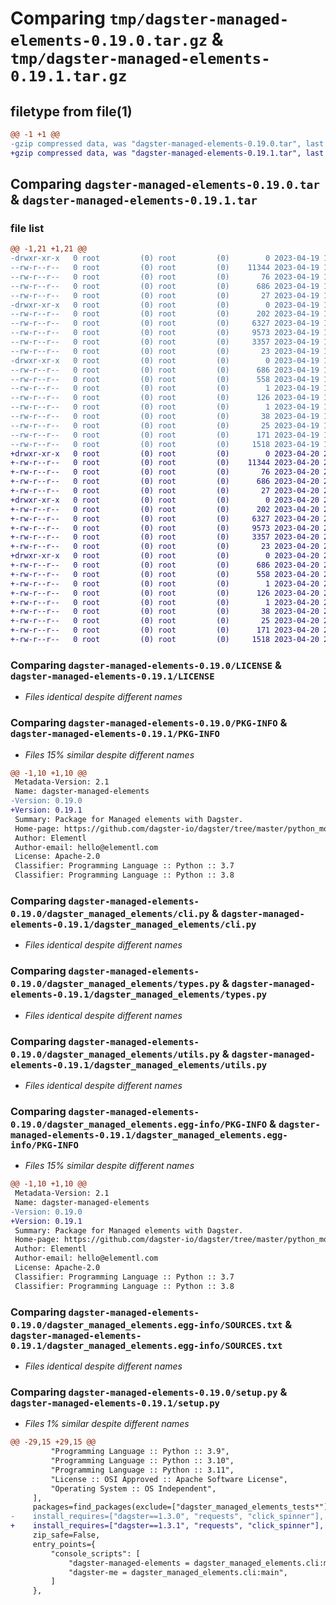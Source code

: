 # Comparing `tmp/dagster-managed-elements-0.19.0.tar.gz` & `tmp/dagster-managed-elements-0.19.1.tar.gz`

## filetype from file(1)

```diff
@@ -1 +1 @@
-gzip compressed data, was "dagster-managed-elements-0.19.0.tar", last modified: Wed Apr 19 19:10:49 2023, max compression
+gzip compressed data, was "dagster-managed-elements-0.19.1.tar", last modified: Thu Apr 20 20:53:39 2023, max compression
```

## Comparing `dagster-managed-elements-0.19.0.tar` & `dagster-managed-elements-0.19.1.tar`

### file list

```diff
@@ -1,21 +1,21 @@
-drwxr-xr-x   0 root         (0) root         (0)        0 2023-04-19 19:10:49.549697 dagster-managed-elements-0.19.0/
--rw-r--r--   0 root         (0) root         (0)    11344 2023-04-19 19:01:30.000000 dagster-managed-elements-0.19.0/LICENSE
--rw-r--r--   0 root         (0) root         (0)       76 2023-04-19 19:01:30.000000 dagster-managed-elements-0.19.0/MANIFEST.in
--rw-r--r--   0 root         (0) root         (0)      686 2023-04-19 19:10:49.549697 dagster-managed-elements-0.19.0/PKG-INFO
--rw-r--r--   0 root         (0) root         (0)       27 2023-04-19 19:01:30.000000 dagster-managed-elements-0.19.0/README.md
-drwxr-xr-x   0 root         (0) root         (0)        0 2023-04-19 19:10:49.549697 dagster-managed-elements-0.19.0/dagster_managed_elements/
--rw-r--r--   0 root         (0) root         (0)      202 2023-04-19 19:01:30.000000 dagster-managed-elements-0.19.0/dagster_managed_elements/__init__.py
--rw-r--r--   0 root         (0) root         (0)     6327 2023-04-19 19:01:30.000000 dagster-managed-elements-0.19.0/dagster_managed_elements/cli.py
--rw-r--r--   0 root         (0) root         (0)     9573 2023-04-19 19:01:30.000000 dagster-managed-elements-0.19.0/dagster_managed_elements/types.py
--rw-r--r--   0 root         (0) root         (0)     3357 2023-04-19 19:01:30.000000 dagster-managed-elements-0.19.0/dagster_managed_elements/utils.py
--rw-r--r--   0 root         (0) root         (0)       23 2023-04-19 19:01:30.000000 dagster-managed-elements-0.19.0/dagster_managed_elements/version.py
-drwxr-xr-x   0 root         (0) root         (0)        0 2023-04-19 19:10:49.549697 dagster-managed-elements-0.19.0/dagster_managed_elements.egg-info/
--rw-r--r--   0 root         (0) root         (0)      686 2023-04-19 19:10:49.000000 dagster-managed-elements-0.19.0/dagster_managed_elements.egg-info/PKG-INFO
--rw-r--r--   0 root         (0) root         (0)      558 2023-04-19 19:10:49.000000 dagster-managed-elements-0.19.0/dagster_managed_elements.egg-info/SOURCES.txt
--rw-r--r--   0 root         (0) root         (0)        1 2023-04-19 19:10:49.000000 dagster-managed-elements-0.19.0/dagster_managed_elements.egg-info/dependency_links.txt
--rw-r--r--   0 root         (0) root         (0)      126 2023-04-19 19:10:49.000000 dagster-managed-elements-0.19.0/dagster_managed_elements.egg-info/entry_points.txt
--rw-r--r--   0 root         (0) root         (0)        1 2023-04-19 19:10:49.000000 dagster-managed-elements-0.19.0/dagster_managed_elements.egg-info/not-zip-safe
--rw-r--r--   0 root         (0) root         (0)       38 2023-04-19 19:10:49.000000 dagster-managed-elements-0.19.0/dagster_managed_elements.egg-info/requires.txt
--rw-r--r--   0 root         (0) root         (0)       25 2023-04-19 19:10:49.000000 dagster-managed-elements-0.19.0/dagster_managed_elements.egg-info/top_level.txt
--rw-r--r--   0 root         (0) root         (0)      171 2023-04-19 19:10:49.553697 dagster-managed-elements-0.19.0/setup.cfg
--rw-r--r--   0 root         (0) root         (0)     1518 2023-04-19 19:01:30.000000 dagster-managed-elements-0.19.0/setup.py
+drwxr-xr-x   0 root         (0) root         (0)        0 2023-04-20 20:53:39.410050 dagster-managed-elements-0.19.1/
+-rw-r--r--   0 root         (0) root         (0)    11344 2023-04-20 20:39:02.000000 dagster-managed-elements-0.19.1/LICENSE
+-rw-r--r--   0 root         (0) root         (0)       76 2023-04-20 20:39:02.000000 dagster-managed-elements-0.19.1/MANIFEST.in
+-rw-r--r--   0 root         (0) root         (0)      686 2023-04-20 20:53:39.410050 dagster-managed-elements-0.19.1/PKG-INFO
+-rw-r--r--   0 root         (0) root         (0)       27 2023-04-20 20:39:02.000000 dagster-managed-elements-0.19.1/README.md
+drwxr-xr-x   0 root         (0) root         (0)        0 2023-04-20 20:53:39.410050 dagster-managed-elements-0.19.1/dagster_managed_elements/
+-rw-r--r--   0 root         (0) root         (0)      202 2023-04-20 20:39:02.000000 dagster-managed-elements-0.19.1/dagster_managed_elements/__init__.py
+-rw-r--r--   0 root         (0) root         (0)     6327 2023-04-20 20:39:02.000000 dagster-managed-elements-0.19.1/dagster_managed_elements/cli.py
+-rw-r--r--   0 root         (0) root         (0)     9573 2023-04-20 20:39:02.000000 dagster-managed-elements-0.19.1/dagster_managed_elements/types.py
+-rw-r--r--   0 root         (0) root         (0)     3357 2023-04-20 20:39:02.000000 dagster-managed-elements-0.19.1/dagster_managed_elements/utils.py
+-rw-r--r--   0 root         (0) root         (0)       23 2023-04-20 20:39:02.000000 dagster-managed-elements-0.19.1/dagster_managed_elements/version.py
+drwxr-xr-x   0 root         (0) root         (0)        0 2023-04-20 20:53:39.410050 dagster-managed-elements-0.19.1/dagster_managed_elements.egg-info/
+-rw-r--r--   0 root         (0) root         (0)      686 2023-04-20 20:53:39.000000 dagster-managed-elements-0.19.1/dagster_managed_elements.egg-info/PKG-INFO
+-rw-r--r--   0 root         (0) root         (0)      558 2023-04-20 20:53:39.000000 dagster-managed-elements-0.19.1/dagster_managed_elements.egg-info/SOURCES.txt
+-rw-r--r--   0 root         (0) root         (0)        1 2023-04-20 20:53:39.000000 dagster-managed-elements-0.19.1/dagster_managed_elements.egg-info/dependency_links.txt
+-rw-r--r--   0 root         (0) root         (0)      126 2023-04-20 20:53:39.000000 dagster-managed-elements-0.19.1/dagster_managed_elements.egg-info/entry_points.txt
+-rw-r--r--   0 root         (0) root         (0)        1 2023-04-20 20:53:39.000000 dagster-managed-elements-0.19.1/dagster_managed_elements.egg-info/not-zip-safe
+-rw-r--r--   0 root         (0) root         (0)       38 2023-04-20 20:53:39.000000 dagster-managed-elements-0.19.1/dagster_managed_elements.egg-info/requires.txt
+-rw-r--r--   0 root         (0) root         (0)       25 2023-04-20 20:53:39.000000 dagster-managed-elements-0.19.1/dagster_managed_elements.egg-info/top_level.txt
+-rw-r--r--   0 root         (0) root         (0)      171 2023-04-20 20:53:39.414050 dagster-managed-elements-0.19.1/setup.cfg
+-rw-r--r--   0 root         (0) root         (0)     1518 2023-04-20 20:39:02.000000 dagster-managed-elements-0.19.1/setup.py
```

### Comparing `dagster-managed-elements-0.19.0/LICENSE` & `dagster-managed-elements-0.19.1/LICENSE`

 * *Files identical despite different names*

### Comparing `dagster-managed-elements-0.19.0/PKG-INFO` & `dagster-managed-elements-0.19.1/PKG-INFO`

 * *Files 15% similar despite different names*

```diff
@@ -1,10 +1,10 @@
 Metadata-Version: 2.1
 Name: dagster-managed-elements
-Version: 0.19.0
+Version: 0.19.1
 Summary: Package for Managed elements with Dagster.
 Home-page: https://github.com/dagster-io/dagster/tree/master/python_modules/libraries/dagster-managed-elements
 Author: Elementl
 Author-email: hello@elementl.com
 License: Apache-2.0
 Classifier: Programming Language :: Python :: 3.7
 Classifier: Programming Language :: Python :: 3.8
```

### Comparing `dagster-managed-elements-0.19.0/dagster_managed_elements/cli.py` & `dagster-managed-elements-0.19.1/dagster_managed_elements/cli.py`

 * *Files identical despite different names*

### Comparing `dagster-managed-elements-0.19.0/dagster_managed_elements/types.py` & `dagster-managed-elements-0.19.1/dagster_managed_elements/types.py`

 * *Files identical despite different names*

### Comparing `dagster-managed-elements-0.19.0/dagster_managed_elements/utils.py` & `dagster-managed-elements-0.19.1/dagster_managed_elements/utils.py`

 * *Files identical despite different names*

### Comparing `dagster-managed-elements-0.19.0/dagster_managed_elements.egg-info/PKG-INFO` & `dagster-managed-elements-0.19.1/dagster_managed_elements.egg-info/PKG-INFO`

 * *Files 15% similar despite different names*

```diff
@@ -1,10 +1,10 @@
 Metadata-Version: 2.1
 Name: dagster-managed-elements
-Version: 0.19.0
+Version: 0.19.1
 Summary: Package for Managed elements with Dagster.
 Home-page: https://github.com/dagster-io/dagster/tree/master/python_modules/libraries/dagster-managed-elements
 Author: Elementl
 Author-email: hello@elementl.com
 License: Apache-2.0
 Classifier: Programming Language :: Python :: 3.7
 Classifier: Programming Language :: Python :: 3.8
```

### Comparing `dagster-managed-elements-0.19.0/dagster_managed_elements.egg-info/SOURCES.txt` & `dagster-managed-elements-0.19.1/dagster_managed_elements.egg-info/SOURCES.txt`

 * *Files identical despite different names*

### Comparing `dagster-managed-elements-0.19.0/setup.py` & `dagster-managed-elements-0.19.1/setup.py`

 * *Files 1% similar despite different names*

```diff
@@ -29,15 +29,15 @@
         "Programming Language :: Python :: 3.9",
         "Programming Language :: Python :: 3.10",
         "Programming Language :: Python :: 3.11",
         "License :: OSI Approved :: Apache Software License",
         "Operating System :: OS Independent",
     ],
     packages=find_packages(exclude=["dagster_managed_elements_tests*"]),
-    install_requires=["dagster==1.3.0", "requests", "click_spinner"],
+    install_requires=["dagster==1.3.1", "requests", "click_spinner"],
     zip_safe=False,
     entry_points={
         "console_scripts": [
             "dagster-managed-elements = dagster_managed_elements.cli:main",
             "dagster-me = dagster_managed_elements.cli:main",
         ]
     },
```

